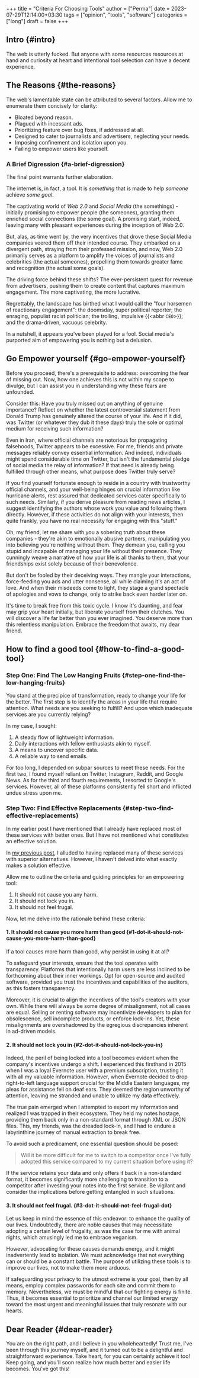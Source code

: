 +++
title = "Criteria For Choosing Tools"
author = ["Perma"]
date = 2023-07-29T12:14:00+03:30
tags = ["opinion", "tools", "software"]
categories = ["long"]
draft = false
+++

## Intro {#intro}

The web is utterly fucked. But anyone with some resources resources at hand and curiosity at heart and intentional tool selection can have a decent experience.


## The Reasons {#the-reasons}

The web's lamentable state can be attributed to several factors. Allow me to enumerate them concisely for clarity:

-   Bloated beyond reason.
-   Plagued with incessant ads.
-   Prioritizing feature over bug fixes, if addressed at all.
-   Designed to cater to journalists and advertisers, neglecting your needs.
-   Imposing confinement and isolation upon you.
-   Failing to empower users like yourself.


### A Brief Digression {#a-brief-digression}

The final point warrants further elaboration.

The internet is, in fact, a tool. It is _something_ that is made to help _someone_ achieve _some goal_.

The captivating world of _Web 2.0_ and _Social Media_ (the somethings) - initially promising to empower people (the someones), granting them enriched social connections (the some goal). A promising start, indeed, leaving many with pleasant experiences during the inception of Web 2.0.

But, alas, as time went by, the very incentives that drove these Social Media companies veered them off their intended course. They embarked on a divergent path, straying from their professed mission, and now, Web 2.0 primarily serves as a platform to amplify the voices of journalists and celebrities (the actual someones), propelling them towards greater fame and recognition (the actual some goals).

The driving force behind these shifts? The ever-persistent quest for revenue from advertisers, pushing them to create content that captures maximum engagement. The more captivating, the more lucrative.

Regrettably, the landscape has birthed what I would call the "four horsemen of reactionary engagement": the doomsday, super political reporter; the enraging, populist racist politician; the trolling, impulsive {{<abbr `CEO`>}}; and the drama-driven, vacuous celebrity.

In a nutshell, it appears you've been played for a fool. Social media's purported aim of empowering you is nothing but a delusion.


## Go Empower yourself {#go-empower-yourself}

Before you proceed, there's a prerequisite to address: overcoming the fear of missing out. Now, how one achieves this is not within my scope to divulge, but I can assist you in understanding why these fears are unfounded.

Consider this: Have you truly missed out on anything of genuine importance? Reflect on whether the latest controversial statement from Donald Trump has genuinely altered the course of your life. And if it did, was Twitter (or whatever they dub it these days) truly the sole or optimal medium for receiving such information?

Even in Iran, where official channels are notorious for propagating falsehoods, Twitter appears to be excessive. For me, friends and private messages reliably convey essential information. And indeed, individuals might spend considerable time on Twitter, but isn't the fundamental pledge of social media the relay of information? If that need is already being fulfilled through other means, what purpose does Twitter truly serve?

If you find yourself fortunate enough to reside in a country with trustworthy official channels, and your well-being hinges on crucial information like hurricane alerts, rest assured that dedicated services cater specifically to such needs. Similarly, if you derive pleasure from reading news articles, I suggest identifying the authors whose work you value and following them directly. However, if these activities do not align with your interests, then quite frankly, you have no real necessity for engaging with this "stuff."

Oh, my friend, let me share with you a sobering truth about these companies - they're akin to emotionally abusive partners, manipulating you into believing you're nothing without them. They demean you, calling you stupid and incapable of managing your life without their presence. They cunningly weave a narrative of how your life is all thanks to them, that your friendships exist solely because of their benevolence.

But don't be fooled by their deceiving ways. They mangle your interactions, force-feeding you ads and utter nonsense, all while claiming it's an act of love. And when their misdeeds come to light, they stage a grand spectacle of apologies and vows to change, only to strike back even harder later on.

It's time to break free from this toxic cycle. I know it's daunting, and fear may grip your heart initially, but liberate yourself from their clutches. You will discover a life far better than you ever imagined. You deserve more than this relentless manipulation. Embrace the freedom that awaits, my dear friend.


## How to find a good tool {#how-to-find-a-good-tool}


### Step One: Find The Low Hanging Fruits {#step-one-find-the-low-hanging-fruits}

You stand at the precipice of transformation, ready to change your life for the better. The first step is to identify the areas in your life that require attention. What needs are you seeking to fulfill? And upon which inadequate services are you currently relying?

In my case, I sought:

1.  A steady flow of lightweight information.
2.  Daily interactions with fellow enthusiasts akin to myself.
3.  A means to uncover specific data.
4.  A reliable way to send emails.

For too long, I depended on subpar sources to meet these needs. For the first two, I found myself reliant on Twitter, Instagram, Reddit, and Google News. As for the third and fourth requirements, I resorted to Google's services. However, all of these platforms consistently fell short and inflicted undue stress upon me.


### Step Two: Find Effective Replacements {#step-two-find-effective-replacements}

In my earlier post I have mentioned that I already have replaced most of these services with better ones. But I have not mentioned what constitutes an effective solution.

In [my previous post](../web-experience-makeover), I alluded to having replaced many of these services with superior alternatives. However, I haven't delved into what exactly makes a solution effective.

Allow me to outline the criteria and guiding principles for an empowering tool:

1.  It should not cause you any harm.
2.  It should not lock you in.
3.  It should not feel frugal.

Now, let me delve into the rationale behind these criteria:


#### 1. It should not cause you more harm than good {#1-dot-it-should-not-cause-you-more-harm-than-good}

If a tool causes more harm than good, why persist in using it at all?

To safeguard your interests, ensure that the tool operates with transparency. Platforms that intentionally harm users are less inclined to be forthcoming about their inner workings. Opt for open-source and audited software, provided you trust the incentives and capabilities of the auditors, as this fosters transparency.

Moreover, it is crucial to align the incentives of the tool's creators with your own. While there will always be some degree of misalignment, not all cases are equal. Selling or renting software may incentivize developers to plan for obsolescence, sell incomplete products, or enforce lock-ins. Yet, these misalignments are overshadowed by the egregious discrepancies inherent in ad-driven models.


#### 2. It should not lock you in {#2-dot-it-should-not-lock-you-in}

Indeed, the peril of being locked into a tool becomes evident when the company's incentives undergo a shift. I experienced this firsthand in 2015 when I was a loyal Evernote user with a premium subscription, trusting it with all my valuable information. However, when Evernote decided to drop right-to-left language support crucial for the Middle Eastern languages, my pleas for assistance fell on deaf ears. They deemed the region unworthy of attention, leaving me stranded and unable to utilize my data effectively.

The true pain emerged when I attempted to export my information and realized I was trapped in their ecosystem. They held my notes hostage, providing them back only in a non-standard format through XML or JSON files. This, my friends, was the dreaded lock-in, and I had to endure a labyrinthine journey of manual extraction to break free.

To avoid such a predicament, one essential question should be posed:

> Will it be more difficult for me to switch to a competitor once I've fully adopted this service compared to my current situation before using it?

If the service retains your data and only offers it back in a non-standard format, it becomes significantly more challenging to transition to a competitor after investing your notes into the first service. Be vigilant and consider the implications before getting entangled in such situations.


#### 3. It should not feel frugal. {#3-dot-it-should-not-feel-frugal-dot}

Let us keep in mind the essence of this endeavor: to enhance the quality of our lives. Undoubtedly, there are noble causes that may necessitate adopting a certain level of frugality, as was the case for me with animal rights, which amusingly led me to embrace veganism.

However, advocating for these causes demands energy, and it might inadvertently lead to isolation. We must acknowledge that not everything can or should be a constant battle. The purpose of utilizing these tools is to improve our lives, not to make them more arduous.

If safeguarding your privacy to the utmost extreme is your goal, then by all means, employ complex passwords for each site and commit them to memory. Nevertheless, we must be mindful that our fighting energy is finite. Thus, it becomes essential to prioritize and channel our limited energy toward the most urgent and meaningful issues that truly resonate with our hearts.


## Dear Reader {#dear-reader}

You are on the right path, and I believe in you wholeheartedly! Trust me, I've been through this journey myself, and it turned out to be a delightful and straightforward experience. Take heart, for you can certainly achieve it too! Keep going, and you'll soon realize how much better and easier life becomes. You've got this!
